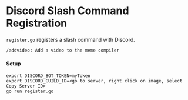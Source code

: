 # Discord Slash Command Registration

`register.go` registers a slash command with Discord.

```
/addvideo: Add a video to the meme compiler
```

#### Setup
```
export DISCORD_BOT_TOKEN=myToken
export DISCORD_GUILD_ID=<go to server, right click on image, select Copy Server ID>
go run register.go
```
